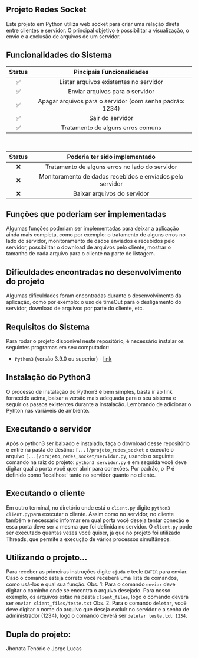 ## Projeto Redes Socket

Este projeto em Python utiliza web socket para criar uma relação direta entre clientes e servidor. O principal objetivo é possibilitar a visualização, o envio e a exclusão de arquivos de um servidor.


## Funcionalidades do Sistema

|   Status       |                 Pincipais Funcionalidades     |
| :-----------:  | :-------------------------------------------: |
|       ✅       | Listar arquivos existentes no servidor        |
|       ✅       | Enviar arquivos para o servidor               |
|       ✅       | Apagar arquivos para o servidor (com senha padrão: 1234)|
|       ✅       | Sair do servidor                              |
|       ✅       | Tratamento de alguns erros comuns             |

<br/>

|   Status       |                 Poderia ter sido implementado |
| :-----------:  | :-------------------------------------------: |
|       ❌       | Tratamento de alguns erros no lado do servidor|
|       ❌       | Monitoramento de dados recebidos e enviados pelo servidor|
|       ❌       |   Baixar arquivos do servidor                 |


## Funções que poderiam ser implementadas 

Algumas funções poderiam ser implementadas para deixar a aplicação ainda mais completa, como por exemplo: o tratamento de alguns erros no lado do servidor, monitoramento de dados enviados e recebidos pelo servidor, possibilitar o download de arquivos pelo cliente, mostrar o tamanho de cada arquivo para o cliente na parte de listagem. 

## Dificuldades encontradas no desenvolvimento do projeto

Algumas dificuldades foram encontradas durante o desenvolvimento da aplicação, como por exemplo: o uso de timeOut para o desligamento do servidor, download de arquivos por parte do cliente, etc.

## Requisitos do Sistema

Para rodar o projeto disponível neste repositório, é necessário instalar os seguintes programas em seu computador:

- `Python3` (versão 3.9.0 ou superior) - [link](https://www.python.org/downloads/)

## Instalação do Python3

O processo de instalação do Python3 é bem simples, basta ir ao link fornecido acima, baixar a versão mais adequada para o seu sistema e seguir os passos existentes durante a instalação. Lembrando de adicionar o Pyhton nas variáveis de ambiente.

## Executando o servidor

Após o python3 ser baixado e instalado, faça o download desse repositório e entre na pasta de destino: `[...]/projeto_redes_socket` e execute o arquivo `[...]/projeto_redes_socket/servidor.py`, usando o seguinte comando na raiz do projeto: `python3 servidor.py` e em seguida você deve digitar qual a porta você quer abrir para conexões. Por padrão, o IP é definido como 'localhost' tanto no servidor quanto no cliente.

## Executando o cliente

Em outro terminal, no diretório onde está o `client.py` digite `python3 client.py`para executar o cliente. Assim como no servidor, no cliente também é necessário informar em qual porta você deseja tentar conexão e essa porta deve ser a mesma que foi definida no servidor.
O `client.py` pode ser executado quantas vezes você quiser, já que no projeto foi utilizado Threads, que permite a execução de vários processos simultâneos.

## Utilizando o projeto...

Para receber as primeiras instruções digite `ajuda` e tecle `ENTER` para enviar.
Caso o comando esteja correto você receberá uma lista de comandos, como usá-los e qual sua função.
Obs. 1: Para o comando `enviar` deve digitar o caminho onde se encontra o arquivo desejado. Para nosso exemplo, os arquivos estão na pasta `client_files`, logo o comando deverá ser `enviar client_files/teste.txt`
Obs. 2: Para o comando `deletar`, você deve digitar o nome do arquivo que deseja excluir no servidor e a senha de administrador (1234), logo o comando deverá ser `deletar teste.txt 1234`.


## Dupla do projeto:

Jhonata Tenório e Jorge Lucas

